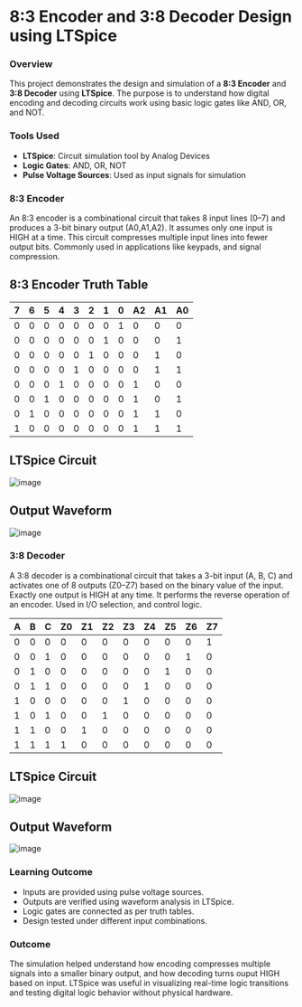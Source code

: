 
# 8:3 Encoder and 3:8 Decoder Design using LTSpice

### Overview

This project demonstrates the design and simulation of a **8:3 Encoder** and **3:8 Decoder**  using **LTSpice**. The purpose is to understand how digital encoding and decoding circuits work using basic logic gates like AND, OR, and NOT.

### Tools Used

* **LTSpice**: Circuit simulation tool by Analog Devices
* **Logic Gates**: AND, OR, NOT
* **Pulse Voltage Sources**: Used as input signals for simulation

### 8:3 Encoder

An 8:3 encoder is a combinational circuit that takes 8 input lines (0–7) and produces a 3-bit binary output (A0,A1,A2).
It assumes only one input is HIGH at a time.
This circuit compresses multiple input lines into fewer output bits. Commonly used in applications like keypads, and signal compression.

  ## 8:3 Encoder Truth Table

| 7 | 6 | 5 | 4 | 3 | 2 | 1 | 0 | A2 | A1 | A0 |
|----|----|----|----|----|----|----|----|----|----|----|
| 0  | 0  | 0  | 0  | 0  | 0  | 0  | 1  | 0  | 0  | 0  |
| 0  | 0  | 0  | 0  | 0  | 0  | 1  | 0  | 0  | 0  | 1  |
| 0  | 0  | 0  | 0  | 0  | 1  | 0  | 0  | 0  | 1  | 0  |
| 0  | 0  | 0  | 0  | 1  | 0  | 0  | 0  | 0  | 1  | 1  |
| 0  | 0  | 0  | 1  | 0  | 0  | 0  | 0  | 1  | 0  | 0  |
| 0  | 0  | 1  | 0  | 0  | 0  | 0  | 0  | 1  | 0  | 1  |
| 0  | 1  | 0  | 0  | 0  | 0  | 0  | 0  | 1  | 1  | 0  |
| 1  | 0  | 0  | 0  | 0  | 0  | 0  | 0  | 1  | 1  | 1  |

  ## LTSpice Circuit
![image](https://github.com/user-attachments/assets/72e8d89e-7cd4-4cf7-acd4-622af8bc4d40)

  ## Output Waveform
![image](https://github.com/user-attachments/assets/c8ba10d7-1abb-44e2-ad8e-7521f59e0461)

### 3:8 Decoder

A 3:8 decoder is a combinational circuit that takes a 3-bit input (A, B, C) and activates one of 8 outputs (Z0–Z7) based on the binary value of the input. Exactly one output is HIGH at any time.
It performs the reverse operation of an encoder. Used in I/O selection, and control logic.

| A | B | C | Z0 | Z1 | Z2 | Z3 | Z4 | Z5 | Z6 | Z7 |
|---|---|---|----|----|----|----|----|----|----|----|
| 0 | 0 | 0 |  0 |  0 |  0 |  0 |  0 |  0 |  0 |  1 |
| 0 | 0 | 1 |  0 |  0 |  0 |  0 |  0 |  0 |  1 |  0 |
| 0 | 1 | 0 |  0 |  0 |  0 |  0 |  0 |  1 |  0 |  0 |
| 0 | 1 | 1 |  0 |  0 |  0 |  0 |  1 |  0 |  0 |  0 |
| 1 | 0 | 0 |  0 |  0 |  0 |  1 |  0 |  0 |  0 |  0 |
| 1 | 0 | 1 |  0 |  0 |  1 |  0 |  0 |  0 |  0 |  0 |
| 1 | 1 | 0 |  0 |  1 |  0 |  0 |  0 |  0 |  0 |  0 |
| 1 | 1 | 1 |  1 |  0 |  0 |  0 |  0 |  0 |  0 |  0 |

  ## LTSpice Circuit
![image](https://github.com/user-attachments/assets/87b148cd-920e-440b-bbb2-31a2b9991ef4)

  ## Output Waveform
![image](https://github.com/user-attachments/assets/a10a9bdf-cde5-4216-b5fa-59a4085735b3)

### Learning Outcome

* Inputs are provided using pulse voltage sources.
* Outputs are verified using waveform analysis in LTSpice.
* Logic gates are connected as per truth tables.
* Design tested under different input combinations.

### Outcome

The simulation helped understand how encoding compresses multiple signals into a smaller binary output, and how decoding turns ouput HIGH based on input. LTSpice was useful in visualizing real-time logic transitions and testing digital logic behavior without physical hardware.
